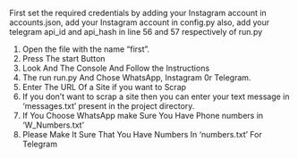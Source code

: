 First set the required credentials by adding your Instagram account in accounts.json, add your Instagram account in config.py also, add your telegram api_id and api_hash in line 56 and 57 respectively of run.py
1.	Open the file with the name “first”.
2.	Press The start Button
3.	Look And The Console And Follow the Instructions
4.	The run run.py And Chose WhatsApp, Instagram 0r Telegram.
5.	Enter The URL Of a Site if you want to Scrap
6.	If you don’t want to scrap a site then you can enter your text message in ‘messages.txt’ present in the project directory. 
7.	If You Choose WhatsApp make Sure You Have Phone numbers in ‘W_Numbers.txt’
8.	Please Make It Sure That You Have Numbers In ‘numbers.txt’ For Telegram
